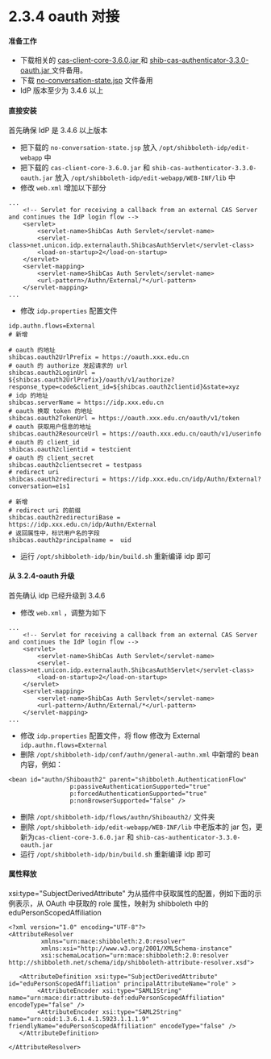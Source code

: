 # 2.3.4 oauth 对接

#### 准备工作
- 下载相关的 [cas-client-core-3.6.0.jar
](https://github.com/shanghai-edu/shib-cas-authn3/releases/download/v3.3.0-oauth/cas-client-core-3.6.0.jar ) 和 [shib-cas-authenticator-3.3.0-oauth.jar
](https://github.com/shanghai-edu/shib-cas-authn3/releases/download/v3.3.0-oauth/shib-cas-authenticator-3.3.0-oauth.jar)文件备用。
- 下载 [no-conversation-state.jsp](https://raw.githubusercontent.com/shanghai-edu/shib-cas-authn3/3.3.0-oauth/IDP_HOME/edit-webapp/no-conversation-state.jsp) 文件备用
- IdP 版本至少为 3.4.6 以上

#### 直接安装
首先确保 IdP 是 3.4.6 以上版本​
- 把下载的 `no-conversation-state.jsp` 放入 `/opt/shibboleth-idp/edit-webapp` 中
- 把下载的 `cas-client-core-3.6.0.jar` 和 `shib-cas-authenticator-3.3.0-oauth.jar` 放入 `/opt/shibboleth-idp/edit-webapp/WEB-INF/lib` 中
- 修改 `web.xml` 增加以下部分

```
...
    <!-- Servlet for receiving a callback from an external CAS Server and continues the IdP login flow -->
    <servlet>
        <servlet-name>ShibCas Auth Servlet</servlet-name>
        <servlet-class>net.unicon.idp.externalauth.ShibcasAuthServlet</servlet-class>
        <load-on-startup>2</load-on-startup>
    </servlet>
    <servlet-mapping>
        <servlet-name>ShibCas Auth Servlet</servlet-name>
        <url-pattern>/Authn/External/*</url-pattern>
    </servlet-mapping>
...
```
- 修改 `idp.properties` 配置文件

```
idp.authn.flows=External
# 新增

# oauth 的地址
shibcas.oauth2UrlPrefix = https://oauth.xxx.edu.cn
# oauth 的 authorize 发起请求的 url
shibcas.oauth2LoginUrl = ${shibcas.oauth2UrlPrefix}/oauth/v1/authorize?response_type=code&client_id=${shibcas.oauth2clientid}&state=xyz
# idp 的地址
shibcas.serverName = https://idp.xxx.edu.cn
# oauth 换取 token 的地址
shibcas.oauth2TokenUrl = https://oauth.xxx.edu.cn/oauth/v1/token
# oauth 获取用户信息的地址
shibcas.oauth2ResourceUrl = https://oauth.xxx.edu.cn/oauth/v1/userinfo
# oauth 的 client_id
shibcas.oauth2clientid = testcient
# oauth 的 client_secret
shibcas.oauth2clientsecret = testpass
# redirect uri
shibcas.oauth2redirecturi = https://idp.xxx.edu.cn/idp/Authn/External?conversation=e1s1

# 新增
# redirect uri 的前缀
shibcas.oauth2redirecturiBase = https://idp.xxx.edu.cn/idp/Authn/External
# 返回属性中，标识用户名的字段
shibcas.oauth2principalname =  uid
```
- 运行 `/opt/shibboleth-idp/bin/build.sh` 重新编译 idp 即可

#### 从 3.2.4-oauth 升级
首先确认 idp 已经升级到 3.4.6
- 修改 `web.xml` ，调整为如下

```
...
    <!-- Servlet for receiving a callback from an external CAS Server and continues the IdP login flow -->
    <servlet>
        <servlet-name>ShibCas Auth Servlet</servlet-name>
        <servlet-class>net.unicon.idp.externalauth.ShibcasAuthServlet</servlet-class>
        <load-on-startup>2</load-on-startup>
    </servlet>
    <servlet-mapping>
        <servlet-name>ShibCas Auth Servlet</servlet-name>
        <url-pattern>/Authn/External/*</url-pattern>
    </servlet-mapping>
...
```
- 修改 `idp.properties` 配置文件，将 flow 修改为 External  `idp.authn.flows=External` 
- 删除 `/opt/shibboleth-idp/conf/authn/general-authn.xml` 中新增的 bean 内容，例如：

```
<bean id="authn/Shiboauth2" parent="shibboleth.AuthenticationFlow"
                 p:passiveAuthenticationSupported="true"
                 p:forcedAuthenticationSupported="true"
                 p:nonBrowserSupported="false" />
```
- 删除 `/opt/shibboleth-idp/flows/authn/Shiboauth2/` 文件夹
- 删除 `/opt/shibboleth-idp/edit-webapp/WEB-INF/lib` 中老版本的 jar 包，更新为`cas-client-core-3.6.0.jar` 和 `shib-cas-authenticator-3.3.0-oauth.jar` 
- 运行 `/opt/shibboleth-idp/bin/build.sh` 重新编译 idp 即可

#### 属性释放

xsi:type="SubjectDerivedAttribute" 为从插件中获取属性的配置，例如下面的示例表示，从 OAuth 中获取的 role 属性，映射为 shibboleth 中的 eduPersonScopedAffiliation
```
<?xml version="1.0" encoding="UTF-8"?>
<AttributeResolver
         xmlns="urn:mace:shibboleth:2.0:resolver"
         xmlns:xsi="http://www.w3.org/2001/XMLSchema-instance" 
         xsi:schemaLocation="urn:mace:shibboleth:2.0:resolver http://shibboleth.net/schema/idp/shibboleth-attribute-resolver.xsd">

   <AttributeDefinition xsi:type="SubjectDerivedAttribute" id="eduPersonScopedAffiliation" principalAttributeName="role" >
        <AttributeEncoder xsi:type="SAML1String" name="urn:mace:dir:attribute-def:eduPersonScopedAffiliation" encodeType="false" />
        <AttributeEncoder xsi:type="SAML2String" name="urn:oid:1.3.6.1.4.1.5923.1.1.1.9" friendlyName="eduPersonScopedAffiliation" encodeType="false" />
   </AttributeDefinition>

</AttributeResolver>
```